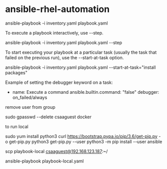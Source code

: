 # ansible-rhel-automation

ansible-playbook -i inventory.yaml playbook.yaml


To execute a playbook interactively, use --step.

ansible-playbook -i inventory.yaml playbook.yaml --step

To start executing your playbook at a particular task (usually the task that failed on the previous run), use the --start-at-task option.


ansible-playbook -i inventory.yaml playbook.yaml --start-at-task="install packages"


Example of setting the debugger keyword on a task:

- name: Execute a command
  ansible.builtin.command: "false"
  debugger: on_failed/always

remove user from group

sudo gpasswd --delete csaaguest docker


to run local

sudo yum install python3
curl https://bootstrap.pypa.io/pip/3.6/get-pip.py -o get-pip.py
python3 get-pip.py --user
python3 -m pip install --user ansible

scp playbook-local  csaaguest@192.168.123.187:~/

ansible-playbook playbook-local.yaml
